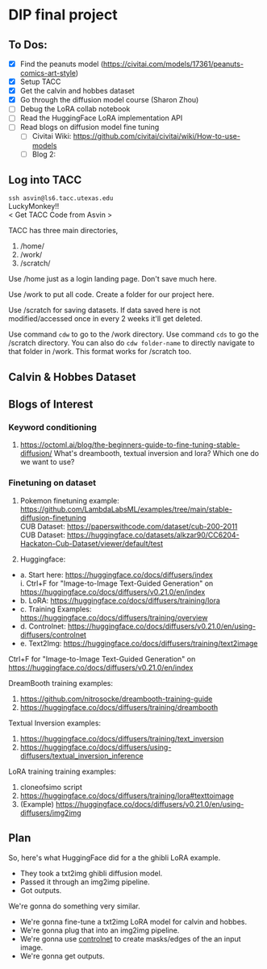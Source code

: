 # DIP final project

## To Dos:
- [X] Find the peanuts model (https://civitai.com/models/17361/peanuts-comics-art-style)
- [X] Setup TACC
- [X] Get the calvin and hobbes dataset
- [X] Go through the diffusion model course (Sharon Zhou)
- [ ] Debug the LoRA collab notebook
- [ ] Read the HuggingFace LoRA implementation API
- [ ] Read blogs on diffusion model fine tuning
  - [ ] Civitai Wiki: https://github.com/civitai/civitai/wiki/How-to-use-models
  - [ ] Blog 2:
     
## Log into TACC
`ssh asvin@ls6.tacc.utexas.edu`  
LuckyMonkey!!  
\< Get TACC Code from Asvin \>

TACC has three main directories, 
1. /home/
2. /work/
3. /scratch/

Use /home just as a login landing page. Don't save much here. 

Use /work to put all code. Create a folder for our project here.

Use /scratch for saving datasets. If data saved here is not modified/accessed once in every 2 weeks it'll get deleted.

Use command `cdw` to go to the /work directory.
Use command `cds` to go the /scratch directory.
You can also do `cdw folder-name` to directly navigate to that folder in /work. This format works for /scratch too.

## Calvin & Hobbes Dataset

## Blogs of Interest
### Keyword conditioning
1. https://octoml.ai/blog/the-beginners-guide-to-fine-tuning-stable-diffusion/ What's dreambooth, textual inversion and lora? Which one do we want to use?

### Finetuning on dataset
1. Pokemon finetuning example: https://github.com/LambdaLabsML/examples/tree/main/stable-diffusion-finetuning  
CUB Dataset: https://paperswithcode.com/dataset/cub-200-2011  
CUB Dataset: https://huggingface.co/datasets/alkzar90/CC6204-Hackaton-Cub-Dataset/viewer/default/test

2. Huggingface:  
* a. Start here: https://huggingface.co/docs/diffusers/index  
    i. Ctrl+F for "Image-to-Image Text-Guided Generation" on https://huggingface.co/docs/diffusers/v0.21.0/en/index  
* b. LoRA: https://huggingface.co/docs/diffusers/training/lora  
* c. Training Examples: https://huggingface.co/docs/diffusers/training/overview  
* d. Controlnet: https://huggingface.co/docs/diffusers/v0.21.0/en/using-diffusers/controlnet  
* e. Text2Img: https://huggingface.co/docs/diffusers/training/text2image  

Ctrl+F for "Image-to-Image Text-Guided Generation" on https://huggingface.co/docs/diffusers/v0.21.0/en/index

DreamBooth training examples:  
1. https://github.com/nitrosocke/dreambooth-training-guide
2. https://huggingface.co/docs/diffusers/training/dreambooth

Textual Inversion examples:
1. https://huggingface.co/docs/diffusers/training/text_inversion
2. https://huggingface.co/docs/diffusers/using-diffusers/textual_inversion_inference

LoRA training training examples:
1. cloneofsimo script
2. https://huggingface.co/docs/diffusers/training/lora#texttoimage
3. (Example) https://huggingface.co/docs/diffusers/v0.21.0/en/using-diffusers/img2img

## Plan

So, here's what HuggingFace did for a the ghibli LoRA example.
* They took a txt2img ghibli diffusion model. 
* Passed it through an img2img pipeline. 
* Got outputs. 

We're gonna do something very similar. 
* We're gonna fine-tune a txt2img LoRA model for calvin and hobbes. 
* We're gonna plug that into an img2img pipeline.
* We're gonna use [controlnet](https://huggingface.co/docs/diffusers/v0.21.0/en/using-diffusers/controlnet) to create masks/edges of the an input image.
* We're gonna get outputs. 

